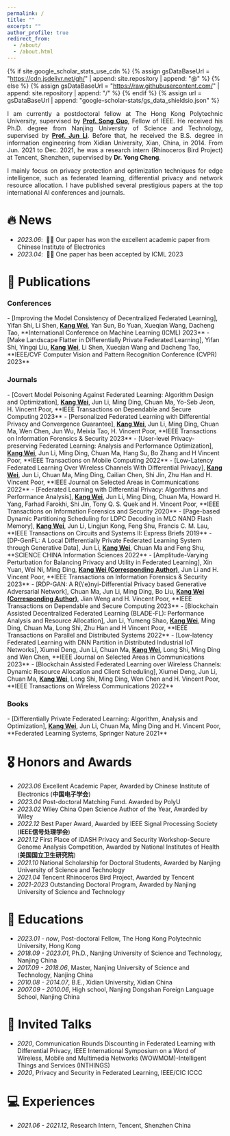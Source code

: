 ```yaml
---
permalink: /
title: ""
excerpt: ""
author_profile: true
redirect_from: 
  - /about/
  - /about.html
---
```


{% if site.google_scholar_stats_use_cdn %}
{% assign gsDataBaseUrl = "https://cdn.jsdelivr.net/gh/" | append: site.repository | append: "@" %}
{% else %}
{% assign gsDataBaseUrl = "https://raw.githubusercontent.com/" | append: site.repository | append: "/" %}
{% endif %}
{% assign url = gsDataBaseUrl | append: "google-scholar-stats/gs_data_shieldsio.json" %}

<span class='anchor' id='about-me'></span>

<p align="justify"> I am currently a postdoctoral fellow at The Hong Kong Polytechnic University, supervised by <a href = "https://scholar.google.com/citations?user=Ib-sizwAAAAJ&hl=zh-CN&oi=ao"><b>Prof. Song Guo</b></a>, Fellow of IEEE. He received his Ph.D. degree from Nanjing University of Science and Technology, supervised by <a href = "https://scholar.google.com/citations?user=pg2qGzQAAAAJ&hl=zh-CN"><b>Prof. Jun Li</b></a>. Before that, he received the B.S. degree in information engineering from Xidian University, Xian, China, in 2014. From Jun. 2021 to Dec. 2021, he was a research intern (Rhinoceros Bird Project) at Tencent, Shenzhen, supervised by <b>Dr. Yong Cheng</b>. </p>

<p align="justify"> I mainly focus on privacy protection and optimization techniques for edge intelligence, such as federated learning, differential privacy and network resource allocation. I have published several prestigious papers at the top international AI conferences and journals. </p>


# 🔥 News
- *2023.06*: &nbsp;🎉🎉 Our paper has won the excellent academic paper from Chinese Institute of Electronics
- *2023.04*: &nbsp;🎉🎉 One paper has been accepted by ICML 2023 

# 📝 Publications
<h3>Conferences</h3>
- [Improving the Model Consistency of Decentralized Federated Learning], Yifan Shi, Li Shen, <u><b>Kang Wei</b></u>, Yan Sun, Bo Yuan, Xueqian Wang, Dacheng Tao, **International Conference on Machine Learning (ICML) 2023**
- [Make Landscape Flatter in Differentially Private Federated Learning], Yifan Shi, Yingqi Liu, <u><b>Kang Wei</b></u>, Li Shen, Xueqian Wang and Dacheng Tao, **IEEE/CVF Computer Vision and Pattern Recognition Conference (CVPR) 2023**

<h3>Journals</h3>
- [Covert Model Poisoning Against Federated Learning: Algorithm Design and Optimization], <u><b>Kang Wei</b></u>, Jun Li, Ming Ding, Chuan Ma, Yo-Seb Jeon, H. Vincent Poor, **IEEE Transactions on Dependable and Secure Computing 2023**
- [Personalized Federated Learning with Differential Privacy and Convergence Guarantee], <u><b>Kang Wei</b></u>, Jun Li, Ming Ding, Chuan Ma, Wen Chen, Jun Wu, Meixia Tao, H. Vincent Poor, **IEEE Transactions on Information Forensics & Security 2023**
- [User-level Privacy-preserving Federated Learning: Analysis and Performance Optimization], <u><b>Kang Wei</b></u>, Jun Li, Ming Ding, Chuan Ma, Hang Su, Bo Zhang and H Vincent Poor, **IEEE Transactions on Mobile Computing 2022**
- [Low-Latency Federated Learning Over Wireless Channels With Differential Privacy], <u><b>Kang Wei</b></u>, Jun Li, Chuan Ma, Ming Ding, Cailian Chen, Shi Jin, Zhu Han and H. Vincent Poor, **IEEE Journal on Selected Areas in Communications 2022**
- [Federated Learning with Differential Privacy: Algorithms and Performance Analysis], <u><b>Kang Wei</b></u>, Jun Li, Ming Ding, Chuan Ma, Howard H. Yang, Farhad Farokhi, Shi Jin, Tony Q. S. Quek and H. Vincent Poor, **IEEE Transactions on Information Forensics and Security 2020**
- [Page-based Dynamic Partitioning Scheduling for LDPC Decoding in MLC NAND Flash Memory], <u><b>Kang Wei</b></u>, Jun Li, Lingjun Kong, Feng Shu, Francis C. M. Lau, **IEEE Transactions on Circuits and Systems II: Express Briefs 2019**
- [DP-GenFL: A Local Differentially Private Federated Learning System through Generative Data], Jun Li, <u><b>Kang Wei</b></u>, Chuan Ma and Feng Shu, **SCIENCE CHINA Information Sciences 2022**
- [Amplitude-Varying Perturbation for Balancing Privacy and Utility in Federated Learning], Xin Yuan, Wei Ni, Ming Ding, <u><b>Kang Wei (Corresponding Author)</b></u>, Jun Li and H. Vincent Poor, **IEEE Transactions on Information Forensics & Security 2023**
- [RDP-GAN: A R{\'e}nyi-Differential Privacy based Generative Adversarial Network], Chuan Ma, Jun Li, Ming Ding, Bo Liu, <u><b>Kang Wei (Corresponding Author)</b></u>, Jian Weng and H. Vincent Poor, **IEEE Transactions on Dependable and Secure Computing 2023**
- [Blockchain Assisted Decentralized Federated Learning (BLADE-FL): Performance Analysis and Resource Allocation], Jun Li, Yumeng Shao, <u><b>Kang Wei</b></u>, Ming Ding, Chuan Ma, Long Shi, Zhu Han and H Vincent Poor, **IEEE Transactions on Parallel and Distributed Systems 2022**
- [Low-latency Federated Learning with DNN Partition in Distributed Industrial IoT Networks], Xiumei Deng, Jun Li, Chuan Ma, <u><b>Kang Wei</b></u>, Long Shi, Ming Ding and Wen Chen, **IEEE Journal on Selected Areas in Communications 2023**
- [Blockchain Assisted Federated Learning over Wireless Channels: Dynamic Resource Allocation and Client Scheduling], Xiumei Deng, Jun Li, Chuan Ma, <u><b>Kang Wei</b></u>, Long Shi, Ming Ding, Wen Chen and H. Vincent Poor, **IEEE Transactions on Wireless Communications 2022**

<h3>Books</h3>
- [Differentially Private Federated Learning: Algorithm, Analysis and Optimization], <u><b>Kang Wei</b></u>, Jun Li, Chuan Ma, Ming Ding and H. Vincent Poor, **Federated Learning Systems, Springer Nature 2021**

# 🎖 Honors and Awards
- *2023.06* Excellent Academic Paper, Awarded by Chinese Institute of Electronics (<b>中国电子学会</b>)
- *2023.04* Post-doctoral Matching Fund. Awarded by PolyU
- *2023.02* Wiley China Open Science Author of the Year, Awarded by Wiley
- *2022.12* Best Paper Award, Awarded by IEEE Signal Processing Society (<b>IEEE信号处理学会</b>)
- *2021.12* First Place of iDASH Privacy and Security Workshop-Secure Genome Analysis Competition, Awarded by National Institutes of Health (<b>美国国立卫生研究院</b>)
- *2021.10* National Scholarship for Doctoral Students, Awarded by Nanjing University of Science and Technology 
- *2021.04* Tencent Rhinoceros Bird Project, Awarded by Tencent
- *2021-2023* Outstanding Doctoral Program, Awarded by Nanjing University of Science and Technology

# 📖 Educations
- *2023.01 - now*, Post-doctoral Fellow, The Hong Kong Polytechnic University, Hong Kong 
- *2018.09 - 2023.01*, Ph.D., Nanjing University of Science and Technology, Nanjing China
- *2017.09 - 2018.06*, Master, Nanjing University of Science and Technology, Nanjing China
- *2010.08 - 2014.07*, B.E., Xidian University, Xidian China
- *2007.09 - 2010.06*, High school, Nanjing Dongshan Foreign Language School, Nanjing China 

# 💬 Invited Talks
- *2020*, Communication Rounds Discounting in Federated Learning with Differential Privacy, IEEE International Symposium on a Word of Wireless, Mobile and Multimedia Networks (WOWMOM)-Intelligent Things and Services (INTHINGS) 
- *2020*, Privacy and Security in Federated Learning, IEEE/CIC ICCC

# 💻 Experiences
- *2021.06 - 2021.12*, Research Intern, Tencent, Shenzhen China

